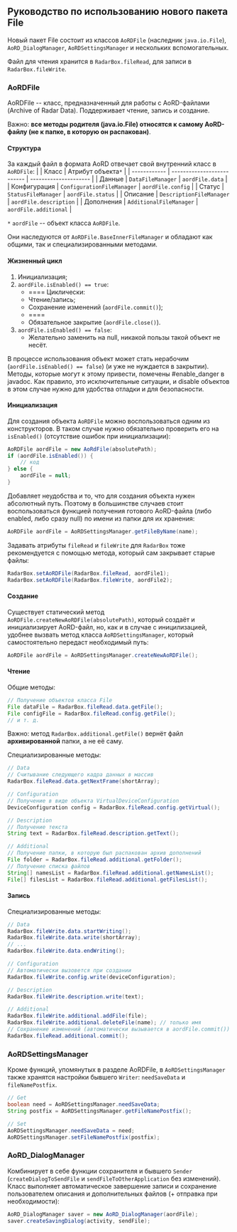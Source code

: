 ## Руководство по использованию нового пакета File
Новый пакет File состоит из классов `AoRDFile` (наследник `java.io.File`), `AoRD_DialogManager`, `AoRDSettingsManager` и нескольких вспомогательных.

Файл для чтения хранится в `RadarBox.fileRead`, для записи в `RadarBox.fileWrite`.

### AoRDFile
AoRDFile -- класс, предназначенный для работы с AoRD-файлами (Archive of Radar Data). Поддерживает чтение, запись и создание.

Важно: **все методы родителя (java.io.File) относятся к самому AoRD-файлу (не к папке, в которую он распакован)**.

#### Структура
За каждый файл в формата AoRD отвечает свой внутренний класс в `AoRDFile`:
|              | Класс                      | Атрибут объекта`*`       |
| ------------ | -------------------------- | ---------------------  |
| Данные       | `DataFileManager`          | `aordFile.data`        |
| Конфигурация | `ConfigurationFileManager` | `aordFile.config`      |
| Статус       | `StatusFileManager`        | `aordFile.status`      |
| Описание     | `DescriptionFileManager`   | `aordFile.description` |
| Дополнения   | `AdditionalFileManager`    | `aordFile.additional`  |

`*` `aordFile` -- объект класса `AoRDFile`.

Они наследуются от `AoRDFile.BaseInnerFileManager` и обладают как общими, так и специализированными методами.

#### Жизненный цикл
1. Инициализация;
2. `aordFile.isEnabled() == true`:
   * ==== Циклически:
   * Чтение/запись;
   * Сохранение изменений (`aordFile.commit()`);
   * ====
   * Обязательное закрытие (`aordFile.close()`).
3. `aordFile.isEnabled() == false`:
   * Желательно заменить на null, никакой пользы такой объект не несёт.

В процессе использования объект может стать нерабочим (`aordFile.isEnabled() == false`) (и уже не нуждается в закрытии). Методы, которые могут к этому привести, помечены #enable_danger в javadoc. Как правило, это исключительные ситуации, и disable объектов в этом случае нужно для удобства отладки и для безопасности.

#### Инициализация
Для создания объекта `AoRDFile` можно воспользоваться одним из конструкторов. В таком случае нужно обязательно проверить его на `isEnabled()` (отсутствие ошибок при инициализации):
```java
AoRDFile aordFile = new AoRdFile(absolutePath);
if (aordFile.isEnabled()) {
    // код
} else {
    aordFile = null;
}
```
Добавляет неудобства и то, что для создания объекта нужен абсолютный путь. Поэтому в большинстве случаев стоит воспользоваться функцией получения готового AoRD-файла (либо enabled, либо сразу null) по имени из папки для их хранения:
```java
AoRDFile aordFile = AoRDSettingsManager.getFileByName(name);
```
Задавать атрибуты `fileRead` и `fileWrite` для `RadarBox` тоже рекомендуется с помощью метода, который сам закрывает старые файлы:
```java
RadarBox.setAoRDFile(RadarBox.fileRead, aordFile1);
RadarBox.setAoRDFile(RadarBox.fileWrite, aordFile2);
```

#### Создание
Существует статический метод `AoRDFile.createNewAoRDFile(absolutePath)`, который создаёт и инициализирует AoRD-файл, но, как и в случае с иницилизацией, удобнее вызвать метод класса `AoRDSettingsManager`, который самостоятельно передаст необходимый путь:
```java
AoRDFile aordFile = AoRDSettingsManager.createNewAoRDFile();
```

#### Чтение
Общие методы:
```java
// Получение объектов класса File
File dataFile = RadarBox.fileRead.data.getFile();
File configFile = RadarBox.fileRead.config.getFile();
// и т. д.
```
Важно: метод `RadarBox.additional.getFile()` вернёт файл **архивированной** папки, а не её саму.

Специализированные методы:
```java
// Data
// Считывание следующего кадра данных в массив
RadarBox.fileRead.data.getNextFrame(shortArray);

// Configuration
// Получение в виде объекта VirtualDeviceConfiguration
DeviceConfiguration config = RadarBox.fileRead.config.getVirtual();

// Description
// Получение текста
String text = RadarBox.fileRead.description.getText();

// Additional
// Получение папки, в которую был распакован архив дополнений
File folder = RadarBox.fileRead.additional.getFolder();
// Получение списка файлов
String[] namesList = RadarBox.fileRead.additional.getNamesList();
File[] filesList = RadarBox.fileRead.additional.getFilesList();
```

#### Запись
Специализированные методы:
```java
// Data
RadarBox.fileWrite.data.startWriting();
RadarBox.fileWrite.data.write(shortArray);
// ...
RadarBox.fileWrite.data.endWriting();

// Configuration
// Автоматически вызовется при создании
RadarBox.fileWrite.config.write(deviceConfiguration);

// Description
RadarBox.fileWrite.description.write(text);

// Additional
RadarBox.fileWrite.additional.addFile(file);
RadarBox.fileWrite.additional.deleteFile(name); // только имя
// Сохранение изменений (автоматически вызывается в aordFile.commit())
RadarBox.fileRead.additional.commit();
```

### AoRDSettingsManager
Кроме функций, упомянутых в разделе AoRDFile, в `AoRDSettingsManager` также хранятся настройки бывшего `Writer`: `needSaveData` и `fileNamePostfix`.
```java
// Get
boolean need = AoRDSettingsManager.needSaveData;
String postfix = AoRDSettingsManager.getFileNamePostfix();

// Set
AoRDSettingsManager.needSaveData = need;
AoRDSettingsManager.setFileNamePostfix(postfix);
```

### AoRD_DialogManager
Комбинирует в себе функции сохранителя и бывшего `Sender` (`createDialogToSendFile` и `sendFileToOtherApplication` без изменений). Класс выполняет автоматическое завершение записи и сохранение пользователем описания и дополнительных файлов (+ отправка при необходимости):
```java
AoRD_DialogManager saver = new AoRD_DialogManager(aordFile);
saver.createSavingDialog(activity, sendFile);
```
